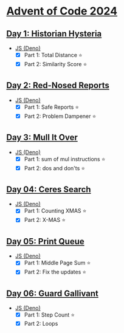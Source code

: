 # [Advent of Code 2024](https://adventofcode.com/2024)

## [Day 1: Historian Hysteria](https://adventofcode.com/2024/day/1)

- [JS (Deno)](./day-01/js-deno/main.js)
  - [x] Part 1: Total Distance :star:
  - [x] Part 2: Similarity Score :star:

## [Day 2: Red-Nosed Reports](https://adventofcode.com/2024/day/2)

- [JS (Deno)](./day-02/js-deno/main.js)
  - [x] Part 1: Safe Reports :star:
  - [x] Part 2: Problem Dampener :star:

## [Day 3: Mull It Over](https://adventofcode.com/2024/day/3)

- [JS (Deno)](./day-03/js-deno/main.js)
  - [x] Part 1: sum of mul instructions :star:
  - [x] Part 2: dos and don'ts :star:

## [Day 04: Ceres Search](https://adventofcode.com/2024/day/4)

- [JS (Deno)](./day-04/js-deno/main.js)
  - [x] Part 1: Counting XMAS :star:
  - [x] Part 2: X-MAS :star:

## [Day 05: Print Queue](https://adventofcode.com/2024/day/5)

- [JS (Deno)](./day-05/js-deno/main.js)
  - [x] Part 1: Middle Page Sum :star:
  - [x] Part 2: Fix the updates :star:

## [Day 06: Guard Gallivant](https://adventofcode.com/2024/day/6)

- [JS (Deno)](./day-06/js-deno/main.js)
  - [x] Part 1: Step Count :star:
  - [x] Part 2: Loops
